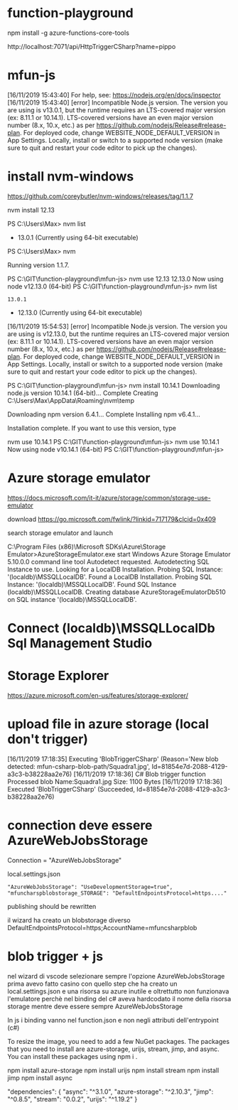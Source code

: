 # function-playground

npm install -g azure-functions-core-tools

http://localhost:7071/api/HttpTriggerCSharp?name=pippo

# mfun-js

[16/11/2019 15:43:40] For help, see: https://nodejs.org/en/docs/inspector
[16/11/2019 15:43:40] [error] Incompatible Node.js version. The version you are using is v13.0.1, but the runtime requires an LTS-covered major version (ex: 8.11.1 or 10.14.1). LTS-covered versions have an even major version number (8.x, 10.x, etc.) as per https://github.com/nodejs/Release#release-plan. For deployed code, change WEBSITE_NODE_DEFAULT_VERSION in App Settings. Locally, install or switch to a supported node version (make sure to quit and restart your code editor to pick up the changes).

# install nvm-windows
https://github.com/coreybutler/nvm-windows/releases/tag/1.1.7

nvm install 12.13

PS C:\Users\Max> nvm list

  * 13.0.1 (Currently using 64-bit executable)

PS C:\Users\Max> nvm

Running version 1.1.7.

PS C:\GIT\function-playground\mfun-js> nvm use 12.13
12.13.0
Now using node v12.13.0 (64-bit)
PS C:\GIT\function-playground\mfun-js> nvm list

    13.0.1
  * 12.13.0 (Currently using 64-bit executable)

  [16/11/2019 15:54:53] [error] Incompatible Node.js version. The version you are using is v12.13.0, but the runtime requires an LTS-covered major 
version (ex: 8.11.1 or 10.14.1). LTS-covered versions have an even major version number (8.x, 10.x, etc.) as per https://github.com/nodejs/Release#release-plan. For deployed code, change WEBSITE_NODE_DEFAULT_VERSION in App Settings. Locally, install or switch to a supported node version (make sure to quit and restart your code editor to pick up the changes).

PS C:\GIT\function-playground\mfun-js> nvm install 10.14.1
Downloading node.js version 10.14.1 (64-bit)...
Complete
Creating C:\Users\Max\AppData\Roaming\nvm\temp

Downloading npm version 6.4.1... Complete
Installing npm v6.4.1...

Installation complete. If you want to use this version, type

nvm use 10.14.1
PS C:\GIT\function-playground\mfun-js> nvm use 10.14.1    
Now using node v10.14.1 (64-bit)
PS C:\GIT\function-playground\mfun-js>

# Azure storage emulator

https://docs.microsoft.com/it-it/azure/storage/common/storage-use-emulator

download
https://go.microsoft.com/fwlink/?linkid=717179&clcid=0x409

search storage emulator and launch

C:\Program Files (x86)\Microsoft SDKs\Azure\Storage Emulator>AzureStorageEmulator.exe start
Windows Azure Storage Emulator 5.10.0.0 command line tool
Autodetect requested. Autodetecting SQL Instance to use.
Looking for a LocalDB Installation.
Probing SQL Instance: '(localdb)\MSSQLLocalDB'.
Found a LocalDB Installation.
Probing SQL Instance: '(localdb)\MSSQLLocalDB'.
Found SQL Instance (localdb)\MSSQLLocalDB.
Creating database AzureStorageEmulatorDb510 on SQL instance '(localdb)\MSSQLLocalDB'.

# Connect (localdb)\MSSQLLocalDb Sql Management Studio

# Storage Explorer

https://azure.microsoft.com/en-us/features/storage-explorer/

# upload file in azure storage (local don't trigger)

[16/11/2019 17:18:35] Executing 'BlobTriggerCSharp' (Reason='New blob detected: mfun-csharp-blob-path/Squadra1.jpg', Id=81854e7d-2088-4129-a3c3-b38228aa2e76)
[16/11/2019 17:18:36] C# Blob trigger function Processed blob
 Name:Squadra1.jpg
 Size: 1100 Bytes
[16/11/2019 17:18:36] Executed 'BlobTriggerCSharp' (Succeeded, Id=81854e7d-2088-4129-a3c3-b38228aa2e76)

# connection deve essere AzureWebJobsStorage 
Connection = "AzureWebJobsStorage"

local.settings.json 

    "AzureWebJobsStorage": "UseDevelopmentStorage=true",
    "mfuncharspblobstorage_STORAGE": "DefaultEndpointsProtocol=https...."

publishing should be rewritten

il wizard ha creato un blobstorage diverso
DefaultEndpointsProtocol=https;AccountName=mfuncsharpblob

# blob trigger + js

nel wizard di vscode selezionare sempre l'opzione AzureWebJobsStorage
prima avevo fatto casino con quello step che ha creato un local.settings.json e una
risorsa su azure inutile e oltrettutto non funzionava l'emulatore perchè nel binding
del c# aveva hardcodato il nome della risorsa storage mentre deve essere sempre
AzureWebJobsStorage

In js i binding vanno nel function.json e non negli attributi dell'entrypoint (c#)

To resize the image, you need to add a few NuGet
packages. The packages that you need to install are
azure-storage, urijs, stream, jimp, and async. You
can install these packages using npm i <package
name>.

npm install azure-storage
npm install urijs
npm install stream
npm install jimp
npm install async

"dependencies": {
  "async": "^3.1.0",
  "azure-storage": "^2.10.3",
  "jimp": "^0.8.5",
  "stream": "0.0.2",
  "urijs": "^1.19.2"
}